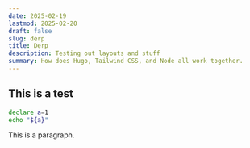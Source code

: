 ```yaml
---
date: 2025-02-19
lastmod: 2025-02-20
draft: false
slug: derp
title: Derp
description: Testing out layouts and stuff
summary: How does Hugo, Tailwind CSS, and Node all work together.
---
```


## This is a test

```bash {linenos=inline}
declare a=1
echo "${a}"
```

This is a paragraph.
